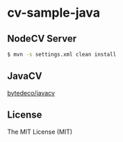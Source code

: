 # cv-sample-java

## NodeCV Server

``` bash
$ mvn -s settings.xml clean install
```

## JavaCV

[bytedeco/javacv](//github.com/bytedeco/javacv)

## License

The MIT License (MIT)
